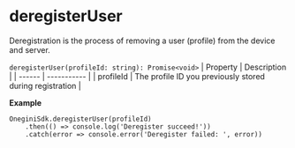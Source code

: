 
# deregisterUser

Deregistration is the process of removing a user (profile) from the device and server.

`deregisterUser(profileId: string): Promise<void>`
| Property | Description |
| ------ | ----------- |
| profileId   | The profile ID you previously stored during registration |

**Example**
```
OneginiSdk.deregisterUser(profileId)
    .then(() => console.log('Deregister succeed!'))
    .catch(error => console.error('Deregister failed: ', error))
```
